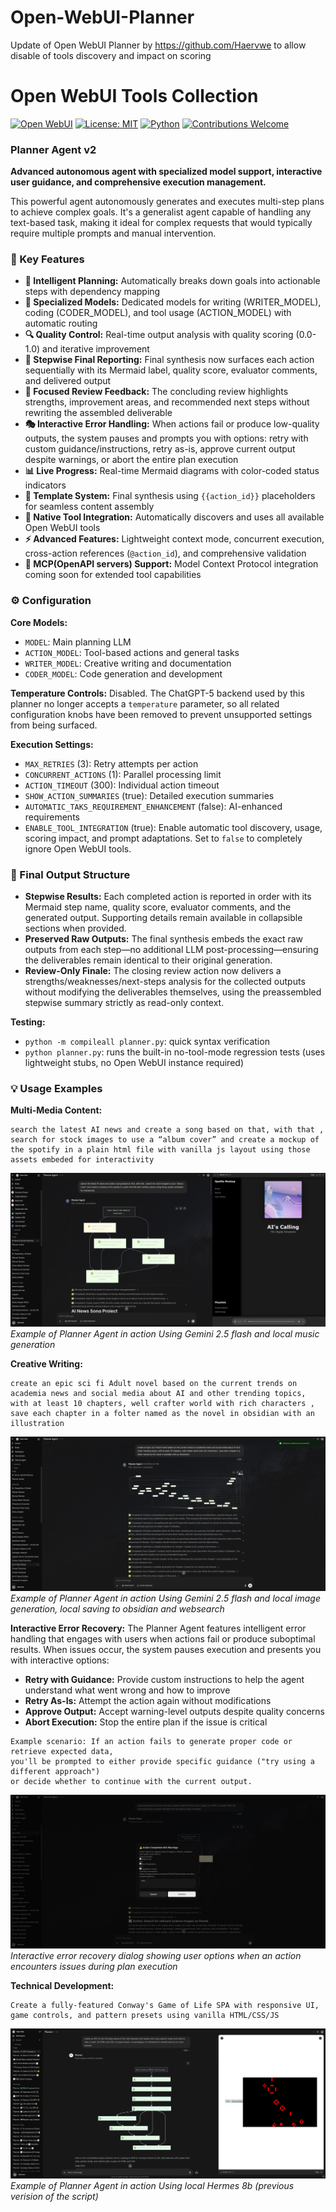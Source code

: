 # Open-WebUI-Planner
Update of Open WebUI Planner by https://github.com/Haervwe to allow disable of tools discovery and impact on scoring

# Open WebUI Tools Collection

[![Open WebUI](https://img.shields.io/badge/Open%20WebUI-Compatible-blue?style=flat-square&logo=github)](https://github.com/open-webui/open-webui)
[![License: MIT](https://img.shields.io/badge/License-MIT-yellow.svg?style=flat-square)](https://opensource.org/licenses/MIT)
[![Python](https://img.shields.io/badge/Python-3.8+-blue.svg?style=flat-square&logo=python)](https://www.python.org/)
[![Contributions Welcome](https://img.shields.io/badge/contributions-welcome-brightgreen.svg?style=flat-square)](CONTRIBUTING.md)


### Planner Agent v2

**Advanced autonomous agent with specialized model support, interactive user guidance, and comprehensive execution management.**

This powerful agent autonomously generates and executes multi-step plans to achieve complex goals. It's a generalist agent capable of handling any text-based task, making it ideal for complex requests that would typically require multiple prompts and manual intervention.

### 🚀 Key Features

* **🧠 Intelligent Planning:** Automatically breaks down goals into actionable steps with dependency mapping
* **🎨 Specialized Models:** Dedicated models for writing (WRITER_MODEL), coding (CODER_MODEL), and tool usage (ACTION_MODEL) with automatic routing
* **🔍 Quality Control:** Real-time output analysis with quality scoring (0.0-1.0) and iterative improvement
* **📝 Stepwise Final Reporting:** Final synthesis now surfaces each action sequentially with its Mermaid label, quality score, evaluator comments, and delivered output
* **🧾 Focused Review Feedback:** The concluding review highlights strengths, improvement areas, and recommended next steps without rewriting the assembled deliverable
* **🎭 Interactive Error Handling:** When actions fail or produce low-quality outputs, the system pauses and prompts you with options: retry with custom guidance/instructions, retry as-is, approve current output despite warnings, or abort the entire plan execution
* **📊 Live Progress:** Real-time Mermaid diagrams with color-coded status indicators
* **🧩 Template System:** Final synthesis using `{{action_id}}` placeholders for seamless content assembly
* **🔧 Native Tool Integration:** Automatically discovers and uses all available Open WebUI tools
* **⚡ Advanced Features:** Lightweight context mode, concurrent execution, cross-action references (`@action_id`), and comprehensive validation
* **🔮 MCP(OpenAPI servers) Support:** Model Context Protocol integration coming soon for extended tool capabilities

### ⚙️ Configuration

**Core Models:**

- `MODEL`: Main planning LLM
- `ACTION_MODEL`: Tool-based actions and general tasks  
- `WRITER_MODEL`: Creative writing and documentation
- `CODER_MODEL`: Code generation and development

**Temperature Controls:** Disabled. The ChatGPT-5 backend used by this planner no longer accepts a `temperature` parameter, so all related configuration knobs have been removed to prevent unsupported settings from being surfaced.

**Execution Settings:**

- `MAX_RETRIES` (3): Retry attempts per action
- `CONCURRENT_ACTIONS` (1): Parallel processing limit
- `ACTION_TIMEOUT` (300): Individual action timeout
- `SHOW_ACTION_SUMMARIES` (true): Detailed execution summaries
- `AUTOMATIC_TAKS_REQUIREMENT_ENHANCEMENT` (false): AI-enhanced requirements
- `ENABLE_TOOL_INTEGRATION` (true): Enable automatic tool discovery, usage, scoring impact, and prompt adaptations. Set to `false` to completely ignore Open WebUI tools.

### 🧾 Final Output Structure

- **Stepwise Results:** Each completed action is reported in order with its Mermaid step name, quality score, evaluator comments, and the generated output. Supporting details remain available in collapsible sections when provided.
- **Preserved Raw Outputs:** The final synthesis embeds the exact raw outputs from each step—no additional LLM post-processing—ensuring the deliverables remain identical to their original generation.
- **Review-Only Finale:** The closing review action now delivers a strengths/weaknesses/next-steps analysis for the collected outputs without modifying the deliverables themselves, using the preassembled stepwise summary strictly as read-only context.

**Testing:**

- `python -m compileall planner.py`: quick syntax verification
- `python planner.py`: runs the built-in no-tool-mode regression tests (uses lightweight stubs, no Open WebUI instance required)

### 💡 Usage Examples


**Multi-Media Content:**

```
search the latest AI news and create a song based on that, with that , search for stock images to use a “album cover” and create a mockup of the spotify in a plain html file with vanilla js layout using those assets embeded for interactivity
```

![Planner Agent Example](https://github.com/Haervwe/open-webui-tools/blob/main/img/planner_2.png)
*Example of Planner Agent in action Using Gemini 2.5 flash and local music generation*


**Creative Writing:**

```
create an epic sci fi Adult novel based on the current trends on academia news and social media about AI and other trending topics, with at least 10 chapters, well crafter world with rich characters , save each chapter in a folter named as the novel in obsidian with an illustration
```

![Planner Agent Example](https://github.com/Haervwe/open-webui-tools/blob/main/img/planner_3.png)
*Example of Planner Agent in action Using Gemini 2.5 flash and local image generation, local saving to obsidian and websearch*


**Interactive Error Recovery:**
The Planner Agent features intelligent error handling that engages with users when actions fail or produce suboptimal results. When issues occur, the system pauses execution and presents you with interactive options:

- **Retry with Guidance:** Provide custom instructions to help the agent understand what went wrong and how to improve
- **Retry As-Is:** Attempt the action again without modifications
- **Approve Output:** Accept warning-level outputs despite quality concerns
- **Abort Execution:** Stop the entire plan if the issue is critical

```
Example scenario: If an action fails to generate proper code or retrieve expected data, 
you'll be prompted to either provide specific guidance ("try using a different approach") 
or decide whether to continue with the current output.
```

![Planner Agent Example](https://github.com/Haervwe/open-webui-tools/blob/main/img/planner_error.png)
*Interactive error recovery dialog showing user options when an action encounters issues during plan execution*



**Technical Development:**

```
Create a fully-featured Conway's Game of Life SPA with responsive UI, game controls, and pattern presets using vanilla HTML/CSS/JS
```

![Planner Agent Example](https://github.com/Haervwe/open-webui-tools/raw/main/img/planner.png)
*Example of Planner Agent in action Using local Hermes 8b (previous verision of the script)*
